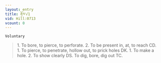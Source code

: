 ```yaml
---
layout: entry
title: རྟོལ་√1
vid: Hill:0713
vcount: 0
---
```

`Voluntary` 
> 1\.
 To bore, to pierce, to perforate\.
 2\.
 To be present in, at, to reach CD\.
 1\.
 To pierce, to penetrate, hollow out, to prick holes DK\.
 1\.
 To make a hole\.
 2\.
 To show clearly DS\.
 To dig, bore, dig out TC\.

